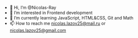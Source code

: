 - 👋 Hi, I’m @Nicolas-Ray
- 👀 I’m interested in Frontend development
- 🌱 I’m currently learning JavaScript, HTML&CSS, Git and Math
- 📫 How to reach me nicolas.lazov25@mail.ru or nicolas.lazov25@gmail.com

<!---
Nicolas-Ray/Nicolas-Ray is a ✨ special ✨ repository because its `README.md` (this file) appears on your GitHub profile.
You can click the Preview link to take a look at your changes.
--->
